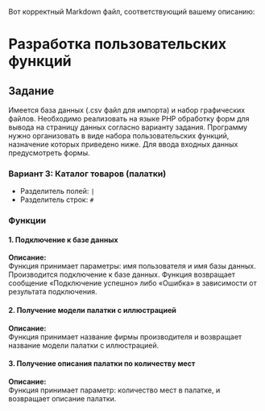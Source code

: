 Вот корректный Markdown файл, соответствующий вашему описанию:

# Разработка пользовательских функций

## Задание

Имеется база данных (.csv файл для импорта) и набор графических файлов. Необходимо реализовать на языке PHP обработку форм для вывода на страницу данных согласно варианту задания. Программу нужно организовать в виде набора пользовательских функций, назначение которых приведено ниже. Для ввода входных данных предусмотреть формы.

### Вариант 3: Каталог товаров (палатки)
- Разделитель полей: `|`
- Разделитель строк: `#`

### Функции

#### 1. Подключение к базе данных

**Описание:**  
Функция принимает параметры: имя пользователя и имя базы данных. Производится подключение к базе данных. Функция возвращает сообщение «Подключение успешно» либо «Ошибка» в зависимости от результата подключения.


#### 2. Получение модели палатки с иллюстрацией

**Описание:**  
Функция принимает название фирмы производителя и возвращает название модели палатки с иллюстрацией.

#### 3. Получение описания палатки по количеству мест

**Описание:**  
Функция принимает параметр: количество мест в палатке, и возвращает описание палатки.

